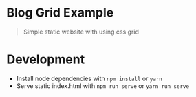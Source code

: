 # Blog Grid Example
> Simple static website with using css grid

# Development
* Install node dependencies with `npm install` or `yarn`
* Serve static index.html with `npm run serve` or `yarn run serve`